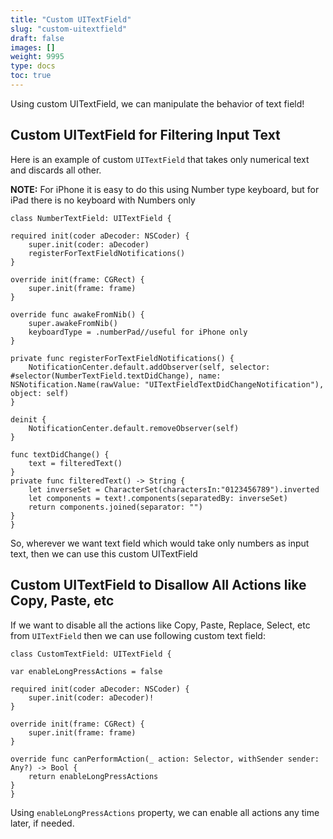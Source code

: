 ```yaml
---
title: "Custom UITextField"
slug: "custom-uitextfield"
draft: false
images: []
weight: 9995
type: docs
toc: true
---
```


Using custom UITextField, we can manipulate the behavior of text field!

## Custom UITextField for Filtering Input Text
Here is an example of custom `UITextField` that takes only numerical text and discards all other.

**NOTE:** For iPhone it is easy to do this using Number type keyboard, but for iPad there is no keyboard with Numbers only

    class NumberTextField: UITextField {
        
    required init(coder aDecoder: NSCoder) {
        super.init(coder: aDecoder)
        registerForTextFieldNotifications()
    }
    
    override init(frame: CGRect) {
        super.init(frame: frame)
    }
    
    override func awakeFromNib() {
        super.awakeFromNib()
        keyboardType = .numberPad//useful for iPhone only
    }
    
    private func registerForTextFieldNotifications() {
        NotificationCenter.default.addObserver(self, selector: #selector(NumberTextField.textDidChange), name: NSNotification.Name(rawValue: "UITextFieldTextDidChangeNotification"), object: self)
    }
    
    deinit {
        NotificationCenter.default.removeObserver(self)
    }
    
    func textDidChange() {
        text = filteredText()
    }
    private func filteredText() -> String {
        let inverseSet = CharacterSet(charactersIn:"0123456789").inverted
        let components = text!.components(separatedBy: inverseSet)
        return components.joined(separator: "")
    }
    }

So, wherever we want text field which would take only numbers as input text, then we can use this custom UITextField

## Custom UITextField to Disallow All Actions like Copy, Paste, etc
If we want to disable all the actions like Copy, Paste, Replace, Select, etc from `UITextField` then we can use following custom text field:

    class CustomTextField: UITextField {

    var enableLongPressActions = false
    
    required init(coder aDecoder: NSCoder) {
        super.init(coder: aDecoder)!
    }
    
    override init(frame: CGRect) {
        super.init(frame: frame)
    }

    override func canPerformAction(_ action: Selector, withSender sender: Any?) -> Bool {
        return enableLongPressActions
    }
    }

Using `enableLongPressActions` property, we can enable all actions any time later, if needed.


